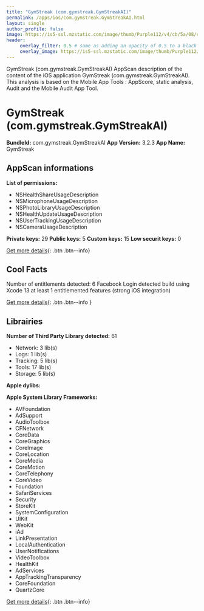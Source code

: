 ```yaml
---
title: "GymStreak (com.gymstreak.GymStreakAI)"
permalink: /apps/ios/com.gymstreak.GymStreakAI.html
layout: single
author_profile: false
image: https://is5-ssl.mzstatic.com/image/thumb/Purple112/v4/cb/5a/08/cb5a084b-b815-67c6-3355-e26f8f34ed0e/AppIcon-1x_U007emarketing-0-10-0-85-220.png/512x512bb.jpg
header: 
     overlay_filter: 0.5 # same as adding an opacity of 0.5 to a black background
     overlay_image: https://is5-ssl.mzstatic.com/image/thumb/Purple112/v4/cb/5a/08/cb5a084b-b815-67c6-3355-e26f8f34ed0e/AppIcon-1x_U007emarketing-0-10-0-85-220.png/512x512bb.jpg
---
```

GymStreak (com.gymstreak.GymStreakAI) AppScan description of the content of the iOS application GymStreak (com.gymstreak.GymStreakAI). This analysis is based on the Mobile App Tools : AppScore, static analysis, Audit and the Mobile Audit App Tool.

# GymStreak (com.gymstreak.GymStreakAI)

**BundleId:** com.gymstreak.GymStreakAI
**App Version:** 3.2.3
**App Name:** GymStreak


## AppScan informations 

**List of permissions:** 
- NSHealthShareUsageDescription
- NSMicrophoneUsageDescription
- NSPhotoLibraryUsageDescription
- NSHealthUpdateUsageDescription
- NSUserTrackingUsageDescription
- NSCameraUsageDescription
  
  
**Private keys:** 29
**Public keys:** 5
**Custom keys:** 15
**Low securit keys:** 0
  
[Get more details](/pricing.html){: .btn .btn--info}

## Cool Facts

Number of entitlements detected: 6
Facebook Login detected
build using Xcode 13
at least 1 entitlemented features (strong iOS integration)
  
[Get more details](/pricing.html){: .btn .btn--info }

## Librairies 
**Number of Third Party Library detected:** 61
- Network: 3 lib(s)
- Logs: 1 lib(s)
- Tracking: 5 lib(s)
- Tools: 17 lib(s)
- Storage: 5 lib(s)


**Apple dylibs:**


**Apple System Library Frameworks:**
- AVFoundation
- AdSupport
- AudioToolbox
- CFNetwork
- CoreData
- CoreGraphics
- CoreImage
- CoreLocation
- CoreMedia
- CoreMotion
- CoreTelephony
- CoreVideo
- Foundation
- SafariServices
- Security
- StoreKit
- SystemConfiguration
- UIKit
- WebKit
- iAd
- LinkPresentation
- LocalAuthentication
- UserNotifications
- VideoToolbox
- HealthKit
- AdServices
- AppTrackingTransparency
- CoreFoundation
- QuartzCore


  
[Get more details](/pricing.html){: .btn .btn--info}

